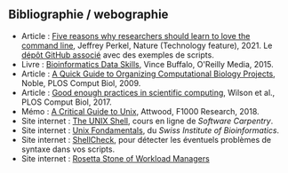 ## Bibliographie / webographie

- Article : [Five reasons why researchers should learn to love the command line](https://www.nature.com/articles/d41586-021-00263-0), Jeffrey Perkel, Nature (Technology feature), 2021. Le [dépôt GitHub associé](https://github.com/jperkel/nature_bash) avec des exemples de scripts.
- Livre : [Bioinformatics Data Skills](http://shop.oreilly.com/product/0636920030157.do), Vince Buffalo, O'Reilly Media, 2015.
- Article : [A Quick Guide to Organizing Computational Biology Projects](https://journals.plos.org/ploscompbiol/article?id=10.1371/journal.pcbi.1000424), Noble, PLOS Comput Biol, 2009.
- Article : [Good enough practices in scientific computing](https://journals.plos.org/ploscompbiol/article?id=10.1371/journal.pcbi.1005510), Wilson et al., PLOS Comput Biol, 2017.
- Mémo : [A Critical Guide to Unix](https://f1000research.com/documents/7-1436), Attwood, F1000 Research, 2018.
- Site internet : [The UNIX Shell](http://swcarpentry.github.io/shell-novice/), cours en ligne de *Software Carpentry*.
- Site internet : [Unix Fondamentals](https://edu.sib.swiss/pluginfile.php/2878/mod_resource/content/4/couselab-html/content.html), du *Swiss Institute of Bioinformatics*.
- Site internet : [ShellCheck](https://www.shellcheck.net/), pour détecter les éventuels problèmes de syntaxe dans vos scripts.
- Site internet : [Rosetta Stone of Workload Managers](https://slurm.schedmd.com/rosetta.html)
